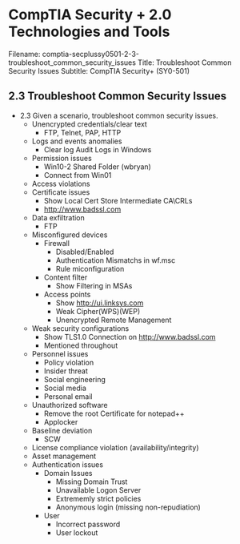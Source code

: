 CompTIA Security + 2.0 Technologies and Tools
============================================================

Filename: comptia-secplussy0501-2-3-troubleshoot_common_security_issues
Title: Troubleshoot Common Security Issues
Subtitle: CompTIA Security+ \(SY0-501\)

2.3 Troubleshoot Common Security Issues
------------------------------------------------------------
* 2.3 Given a scenario, troubleshoot common security issues.
	+ Unencrypted credentials/clear text
		- FTP, Telnet, PAP, HTTP
	+ Logs and events anomalies
		- Clear log Audit Logs in Windows
	+ Permission issues
		- Win10-2 Shared Folder \(wbryan\)
		- Connect from Win01
	+ Access violations
	+ Certificate issues
		- Show Local Cert Store Intermediate CA\CRLs
		- http://www.badssl.com
	+ Data exfiltration
		- FTP
	+ Misconfigured devices
		- Firewall
			* Disabled/Enabled
			* Authentication Mismatchs in wf.msc
			* Rule miconfiguration
		- Content filter
			* Show Filtering in MSAs
		- Access points
			* Show http://ui.linksys.com
			* Weak Cipher\(WPS\)\(WEP\)
			* Unencrypted Remote Management
	+ Weak security configurations
		- Show TLS1.0 Connection on http://www.badssl.com
		- Mentioned throughout
	+ Personnel issues
		- Policy violation
		- Insider threat
		- Social engineering
		- Social media
		- Personal email
	+ Unauthorized software
		- Remove the root Certificate for notepad++
		- Applocker
	+ Baseline deviation
		- SCW
	+ License compliance violation (availability/integrity)
	+ Asset management
	+ Authentication issues
		- Domain Issues
			* Missing Domain Trust
			* Unavailable Logon Server
			* Extrememly strict policies
			* Anonymous login \(missing non-repudiation\)
		- User
			* Incorrect password
			* User lockout